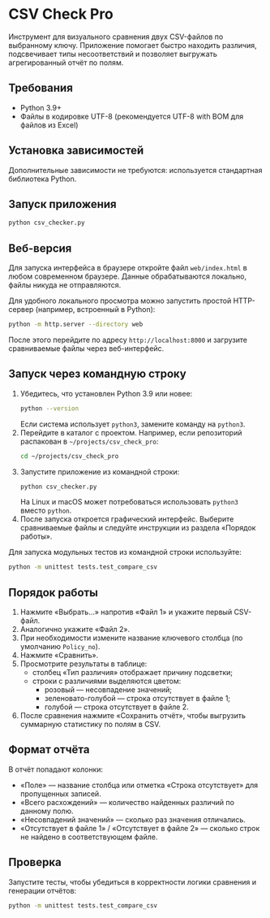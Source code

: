 # CSV Check Pro

Инструмент для визуального сравнения двух CSV-файлов по выбранному ключу. Приложение помогает быстро находить различия, подсвечивает типы несоответствий и позволяет выгружать агрегированный отчёт по полям.

## Требования
- Python 3.9+
- Файлы в кодировке UTF-8 (рекомендуется UTF-8 with BOM для файлов из Excel)

## Установка зависимостей
Дополнительные зависимости не требуются: используется стандартная библиотека Python.

## Запуск приложения
```bash
python csv_checker.py
```

## Веб-версия

Для запуска интерфейса в браузере откройте файл `web/index.html` в любом современном браузере. Данные обрабатываются локально, файлы никуда не отправляются.

Для удобного локального просмотра можно запустить простой HTTP-сервер (например, встроенный в Python):

```bash
python -m http.server --directory web
```

После этого перейдите по адресу `http://localhost:8000` и загрузите сравниваемые файлы через веб-интерфейс.

## Запуск через командную строку
1. Убедитесь, что установлен Python 3.9 или новее:
   ```bash
   python --version
   ```
   Если система использует `python3`, замените команду на `python3`.
2. Перейдите в каталог с проектом. Например, если репозиторий распакован в `~/projects/csv_check_pro`:
   ```bash
   cd ~/projects/csv_check_pro
   ```
3. Запустите приложение из командной строки:
   ```bash
   python csv_checker.py
   ```
   На Linux и macOS может потребоваться использовать `python3` вместо `python`.
4. После запуска откроется графический интерфейс. Выберите сравниваемые файлы и следуйте инструкции из раздела «Порядок работы».

Для запуска модульных тестов из командной строки используйте:
```bash
python -m unittest tests.test_compare_csv
```

## Порядок работы
1. Нажмите «Выбрать…» напротив «Файл 1» и укажите первый CSV-файл.
2. Аналогично укажите «Файл 2».
3. При необходимости измените название ключевого столбца (по умолчанию `Policy_no`).
4. Нажмите «Сравнить».
5. Просмотрите результаты в таблице:
   - столбец «Тип различия» отображает причину подсветки;
   - строки с различиями выделяются цветом:
     - розовый — несовпадение значений;
     - зеленовато-голубой — строка отсутствует в файле 1;
     - голубой — строка отсутствует в файле 2.
6. После сравнения нажмите «Сохранить отчёт», чтобы выгрузить суммарную статистику по полям в CSV.

## Формат отчёта
В отчёт попадают колонки:
- «Поле» — название столбца или отметка «Строка отсутствует» для пропущенных записей.
- «Всего расхождений» — количество найденных различий по данному полю.
- «Несовпадений значений» — сколько раз значения отличались.
- «Отсутствует в файле 1» / «Отсутствует в файле 2» — сколько строк не найдено в соответствующем файле.

## Проверка
Запустите тесты, чтобы убедиться в корректности логики сравнения и генерации отчётов:
```bash
python -m unittest tests.test_compare_csv
```
